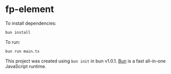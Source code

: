 # fp-element

To install dependencies:

```bash
bun install
```

To run:

```bash
bun run main.ts
```

This project was created using `bun init` in bun v1.0.1. [Bun](https://bun.sh) is a fast all-in-one JavaScript runtime.
